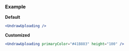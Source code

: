 ### Example

**Default**
```jsx
<UndrawUploading />
```

**Customized**
```jsx
<UndrawUploading primaryColor="#41B883" height="100" />
```
